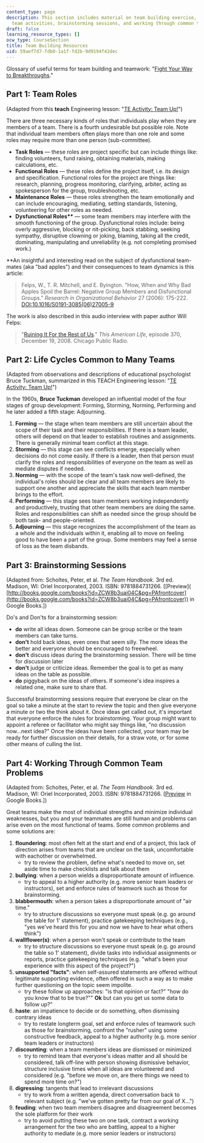 ```yaml
---
content_type: page
description: This section includes material on team building exercise, like team roles,
  team activities, brainstorming sessions, and working through common team problems.
draft: false
learning_resource_types: []
ocw_type: CourseSection
title: Team Building Resources
uid: 59aef7d7-fdb0-1a1f-fd2b-9d9194f42dec
---
```

Glossary of useful terms for team building and teamwork: "[Fight Your Way to Breakthroughs](http://the99percent.com/tips/5673/fight-your-way-to-breakthroughs)."

## Part 1: Team Roles

(Adapted from this **teach** Engineering lesson: "[TE Activity: Team Up!](http://www.teachengineering.com/view_activity.php?url=http://www.teachengineering.com/collection/cub_/activities/cub_mechanics/cub_mechanics_lesson07_activity2.xml)")

There are three necessary kinds of roles that individuals play when they are members of a team. There is a fourth undesirable but possible role. Note that individual team members often plays more than one role and some roles may require more than one person (sub-committee).

- **Task Roles** — these roles are project specific but can include things like: finding volunteers, fund raising, obtaining materials, making calculations, etc.
- **Functional Roles** — these roles define the project itself, i.e. its design and specification. Functional roles for the project are things like: research, planning, progress monitoring, clarifying, arbiter, acting as spokesperson for the group, troubleshooting, etc.
- **Maintenance Roles** — these roles strengthen the team emotionally and can include encouraging, mediating, setting standards, listening, volunteering for other roles as needed.
- **Dysfunctional Roles\*\*** — some team members may interfere with the smooth functioning of the group. Dysfunctional roles include: being overly aggressive, blocking or nit-picking, back stabbing, seeking sympathy, disruptive clowning or joking, blaming, taking all the credit, dominating, manipulating and unreliability (e.g. not completing promised work.)

\*\*An insightful and interesting read on the subject of dysfunctional team-mates (aka "bad apples") and their consequences to team dynamics is this article:

> Felps, W., T. R. Mitchell, and E. Byington. "How, When and Why Bad Apples Spoil the Barrel: Negative Group Members and Disfunctional Groups." *Research in Organizational Behavior* 27 (2006): 175-222. [DOI:10.1016/S0191-3085(06)27005-9](http://hdl.handle.net/10.1016/S0191-3085(06)27005-9)

The work is also described in this audio interview with paper author Will Felps:

> "[Ruining It For the Rest of Us](https://www.thisamericanlife.org/370/ruining-it-for-the-rest-of-us)." *This American Life*, episode 370, December 19, 2008. Chicago Public Radio.

## Part 2: Life Cycles Common to Many Teams

(Adapted from observations and descriptions of educational psychologist Bruce Tuckman, summarized in this TEACH Engineering lesson: "[TE Activity: Team Up!](http://www.teachengineering.com/view_activity.php?url=http://www.teachengineering.com/collection/cub_/activities/cub_mechanics/cub_mechanics_lesson07_activity2.xml)")

In the 1960s, **Bruce Tuckman** developed an influential model of the four stages of group development: Forming, Storming, Norming, Performing and he later added a fifth stage: Adjourning.

1. **Forming** — the stage when team members are still uncertain about the scope of their task and their responsibilities. If there is a team leader, others will depend on that leader to establish routines and assignments. There is generally minimal team conflict at this stage.
2. **Storming** — this stage can see conflicts emerge, especially when decisions do not come easily. If there is a leader, then that person must clarify the roles and responsibilities of everyone on the team as well as mediate disputes if needed.
3. **Norming** — with the scope of the team's task now well-defined, the individual's roles should be clear and all team members are likely to support one another and appreciate the skills that each team member brings to the effort.
4. **Performing** — this stage sees team members working independently and productively, trusting that other team members are doing the same. Roles and responsibilities can shift as needed since the group should be both task- and people-oriented.
5. **Adjourning** — this stage recognizes the accomplishment of the team as a whole and the individuals within it, enabling all to move on feeling good to have been a part of the group. Some members may feel a sense of loss as the team disbands.

## Part 3: Brainstorming Sessions

(Adapted from: Scholtes, Peter, et al. *The Team Handbook*. 3rd ed. Madison, WI: Oriel Incorporated, 2003. ISBN: 9781884731266. \[\[Preview\](  
[http://books.google.com/books?id=ZCW8b3uai04C&pg=PAfrontcover](http://books.google.com/books?id=ZCW8b3uai04C&pg=PAfrontcover)) in Google Books.\])

Do's and Don'ts for a brainstorming session:

- **do** write all ideas down. Someone can be group scribe or the team members can take turns.
- **don't** hold back ideas, even ones that seem silly. The more ideas the better and everyone should be encouraged to freewheel.
- **don't** discuss ideas during the brainstorming session. There will be time for discussion later
- **don't** judge or criticize ideas. Remember the goal is to get as many ideas on the table as possible.
- **do** piggyback on the ideas of others. If someone's idea inspires a related one, make sure to share that.

Successful brainstorming sessions require that everyone be clear on the goal so take a minute at the start to review the topic and then give everyone a minute or two the think about it. Once ideas get called out, it's important that everyone enforce the rules for brainstorming. Your group might want to appoint a referee or facilitator who might say things like, "no discussion now…next idea?" Once the ideas have been collected, your team may be ready for further discussion on their details, for a straw vote, or for some other means of culling the list.

## Part 4: Working Through Common Team Problems

(Adapted from: Scholtes, Peter, et al. *The Team Handbook*. 3rd ed. Madison, WI: Oriel Incorporated, 2003. ISBN: 9781884731266. \[[Preview](http://books.google.com/books?id=ZCW8b3uai04C) in Google Books.\])

Great teams make the most of individual strengths and minimize individual weaknesses, but you and your teammates are still human and problems can arise even on the most functional of teams. Some common problems and some solutions are:

1. **floundering**: most often felt at the start and end of a project, this lack of direction arises from teams that are unclear on the task, uncomfortable with eachother or overwhelmed.
    - try to review the problem, define what's needed to move on, set aside time to make checklists and talk about them
2. **bullying**: when a person wields a disproportionate amount of influence.
    - try to appeal to a higher authority (e.g. more senior team leaders or instructors), set and enforce rules of teamwork such as those for brainstorming.
3. **blabbermouth**: when a person takes a disproportionate amount of "air time."
    - try to structure discussions so everyone must speak (e.g. go around the table for 1' statement), practice gatekeeping techniques (e.g., "yes we've heard this for you and now we have to hear what others think")
4. **wallflower(s)**: when a person won't speak or contribute to the team
    - try to structure discussions so everyone must speak (e.g. go around the table so 1' statement), divide tasks into individual assignments or reports, practice gatekeeping techniques (e.g. "what's been your experience with this aspect of the project?")
5. **unsupported "facts"**: when self-assured statements are offered without legitimate supporting evidence, often offered in such a way as to make further questioning on the topic seem impolite.
    - try these follow up approaches: "is that opinion or fact?" "how do you know that to be true?"" **Ok** but can you get us some data to follow up?"
6. **haste**: an impatience to decide or do something, often dismissing contrary ideas
    - try to restate longterm goal, set and enforce rules of teamwork such as those for brainstorming, confront the "rusher" using some constructive feedback, appeal to a higher authority (e.g. more senior team leaders or instructors)
7. **discounting**: when a team members ideas are dismissed or minimized
    - try to remind team that everyone's ideas matter and all should be considered, talk off-line with person showing dismissive behavior, structure inclusive times when all ideas are volunteered and considered (e.g. "before we move on, are there things we need to spend more time on?")
8. **digressing**: tangents that lead to irrelevant discussions
    - try to work from a written agenda, direct conversation back to relevant subject (e.g. "we've gotten pretty far from our goal of X…")
9. **feuding**: when two team members disagree and disagreement becomes the sole platform for their work
    - try to avoid putting these two on one task, contract a working arrangement for the two who are battling, appeal to a higher authority to mediate (e.g. more senior leaders or instructors)